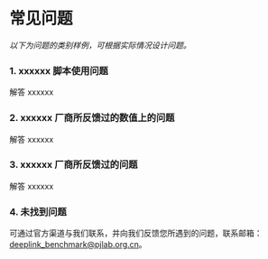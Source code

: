 # 常见问题

*以下为问题的类别样例，可根据实际情况设计问题。*

### 1. xxxxxx 脚本使用问题

解答 xxxxxx

### 2. xxxxxx 厂商所反馈过的数值上的问题

解答 xxxxxx

### 3. xxxxxx 厂商所反馈过的问题

解答 xxxxxx

### 4. 未找到问题

可通过官方渠道与我们联系，并向我们反馈您所遇到的问题，联系邮箱：deeplink_benchmark@pjlab.org.cn。